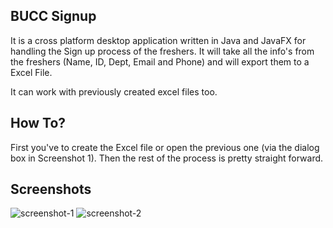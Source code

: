 BUCC Signup
---

It is a cross platform desktop application written in Java and JavaFX for handling the Sign up process of the freshers.
It will take all the info's from the freshers (Name, ID, Dept, Email and Phone) and will export them to a Excel File.

It can work with previously created excel files too.

How To?
---
First you've to create the Excel file or open the previous one (via the dialog box in Screenshot 1).
Then the rest of the process is pretty straight forward.

Screenshots
---
![screenshot-1](https://i.imgur.com/zvqOBNQ.png)
![screenshot-2](https://i.imgur.com/tuxqkQJ.png)
